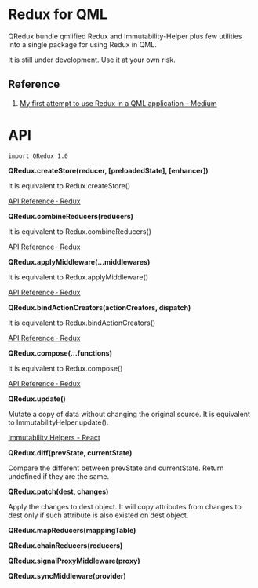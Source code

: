Redux for QML
=============

QRedux bundle qmlified Redux and Immutability-Helper plus few utilities into a single package for using Redux in QML.  

It is still under development. Use it at your own risk.

Reference
---------

1. [My first attempt to use Redux in a QML application – Medium](https://medium.com/@benlaud/my-first-attempt-to-use-redux-in-a-qml-application-dc7a21689fb#.w3i809t7m)

API
===

```
import QRedux 1.0
```

**QRedux.createStore(reducer, [preloadedState], [enhancer])**

It is equivalent to Redux.createStore()

[API Reference ‧ Redux](http://redux.js.org/docs/api/)

**QRedux.combineReducers(reducers)**

It is equivalent to Redux.combineReducers()

[API Reference ‧ Redux](http://redux.js.org/docs/api/)

**QRedux.applyMiddleware(...middlewares)**

It is equivalent to Redux.applyMiddleware()

[API Reference ‧ Redux](http://redux.js.org/docs/api/)

**QRedux.bindActionCreators(actionCreators, dispatch)**

It is equivalent to Redux.bindActionCreators()

[API Reference ‧ Redux](http://redux.js.org/docs/api/)

**QRedux.compose(...functions)**

It is equivalent to Redux.compose()

[API Reference ‧ Redux](http://redux.js.org/docs/api/)

**QRedux.update()**

Mutate a copy of data without changing the original source.
It is equivalent to ImmutabilityHelper.update().

[Immutability Helpers - React](https://facebook.github.io/react/docs/update.html)

**QRedux.diff(prevState, currentState)**

Compare the different between prevState and currentState. Return undefined if they are the same.

**QRedux.patch(dest, changes)**

Apply the changes to dest object. It will copy attributes from changes to dest only if such attribute is also existed on dest object.

**QRedux.mapReducers(mappingTable)**

**QRedux.chainReducers(reducers)**

**QRedux.signalProxyMiddleware(proxy)**

**QRedux.syncMiddleware(provider)**
